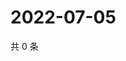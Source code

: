 # 2022-07-05

共 0 条

<!-- BEGIN WEIBO -->
<!-- 最后更新时间 Tue Jul 05 2022 01:20:32 GMT+0800 (China Standard Time) -->

<!-- END WEIBO -->
